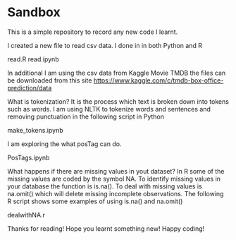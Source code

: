 # Sandbox
This is a simple repository to record any new code I learnt.

I created a new file to read csv data.
I done in in both Python and R

read.R
read.ipynb

In additional I am using the csv data from Kaggle Movie TMDB
the files can be downloaded from this site 
https://www.kaggle.com/c/tmdb-box-office-prediction/data


What is tokenization? It is the process which text is broken down into tokens such as words. I am using NLTK to tokenize words and sentences and removing punctuation in the following script in Python

make_tokens.ipynb

I am exploring the what posTag can do.

PosTags.ipynb

What happens if there are missing values in yout dataset? In R some of the missing values are coded by the symbol NA. To identify missing values in your database the function is is.na(). To deal with missing values is na.omit() which will delete missing incomplete observations. The following R script shows some examples of using is.na() and na.omit()

dealwithNA.r



Thanks for reading! Hope you learnt something new! Happy coding!




